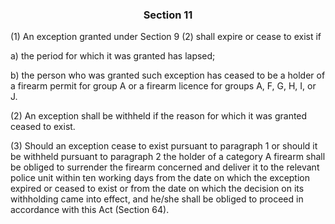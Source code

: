 ### <a name="section_11"></a><p align="center">Section 11</p>

(1) An exception granted under Section 9 (2) shall expire or cease to exist if

a) the period for which it was granted has lapsed;

b) the person who was granted such exception has ceased to be a holder of a firearm permit for group A or a firearm licence for groups A, F, G, H, I, or J.

(2) An exception shall be withheld if the reason for which it was granted ceased to exist.

(3) Should an exception cease to exist pursuant to paragraph 1 or should it be withheld pursuant to paragraph 2 the holder of a category A firearm shall be obliged to surrender the firearm concerned and deliver it to the relevant police unit within ten working days from the date on which the exception expired or ceased to exist or from the date on which the decision on its withholding came into effect, and he/she shall be obliged to proceed in accordance with this Act (Section 64).


